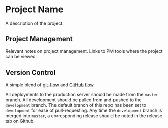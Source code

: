 # Project Name

A description of the project.

## Project Management

Relevant notes on project management. Links to PM tools where the project can be viewed.

## Version Control

A simple blend of [git-flow](http://nvie.com/posts/a-successful-git-branching-model/) and [GitHub flow](https://guides.github.com/introduction/flow/).

All deployments to the production server should be made from the `master` branch. All development should be pulled from and pushed to the `development` branch. The default branch of this repo has been set to `development` for ease of pull-requesting. Any time the `development` branch is merged into `master`, a corresponding release should be noted in the release tab on Github.
